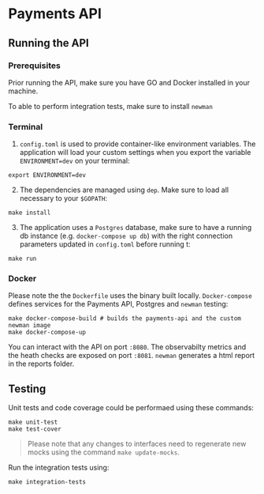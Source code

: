 # Payments API

## Running the API

### Prerequisites

Prior running the API, make sure you have GO and Docker installed in your machine.

To able to perform integration tests, make sure to install `newman`

### Terminal

1. `config.toml` is used to provide container-like environment variables. The application will load your custom settings when you export the variable `ENVIRONMENT=dev` on your terminal:

```
export ENVIRONMENT=dev
```

2. The dependencies are managed using `dep`. Make sure to load all necessary to your `$GOPATH`:

```
make install
```

3. The application uses a `Postgres` database, make sure to have a running db instance (e.g. `docker-compose up db`) with the right connection parameters updated in `config.toml` before running t:

```
make run
```

### Docker

Please note the the `Dockerfile` uses the binary built locally. `Docker-compose` defines services for the Payments API, Postgres and `newman` testing:

```
make docker-compose-build # builds the payments-api and the custom newman image
make docker-compose-up
```

You can interact with the API on port `:8080`. The observabilty metrics and the heath checks are exposed on port `:8081`.
`newman` generates a html report in the reports folder.

## Testing

Unit tests and code coverage could be performaed using these commands:

```
make unit-test
make test-cover
```

> Please note that any changes to interfaces need to regenerate new mocks using the command `make update-mocks`.

Run the integration tests using:

```
make integration-tests
```
